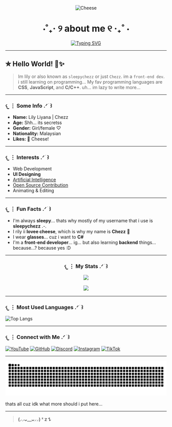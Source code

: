 <p align="center">
  <img src="https://justcallmechezz.github.io/cheese.png" alt="Cheese" width="150"/>
</p>

<h1 align="center">⋅˚₊‧ ୨ about me ୧ ‧₊˚ ⋅</h1>

<div align="center">
  
[![Typing SVG](https://readme-typing-svg.demolab.com?font=Fira+Code&size=32&pause=1000&color=FFEA9B&center=true&vCenter=true&width=435&lines=sleepychezz.;Front-end+Dev;%3C3)](https://justcallmechezz.github.io)

</div>

---

## ✮ Hello World! 🧀✨️

> Im lily or also known as `sleepychezz` or just `Chezz`. im a `front-end dev`. i still learning on programming... My fav programming languages are **CSS**, **JavaScript**, and **C/C++**. uh... im lazy to write more...

---

### 𐔌 ⋮ Some Info  .ᐟ  ֹ    ꒱

- **Name:** Lily Liyana | Chezz  
- **Age:** Shh... its secretss 
- **Gender:** Girl/female ♡  
- **Nationality:** Malaysian  
- **Likes:** 🧀 Cheese!

---

### 𐔌 ⋮ Interests  .ᐟ  ֹ    ꒱

- Web Development  
- **UI Designing**  
- [Artificial Intelligence](https://justcallmechezz.github.io/chatbot/chatbot.html)  
- [Open Source Contribution](https://guthib.com)  
- Animating & Editing  

---

### 𐔌 ⋮ Fun Facts  .ᐟ  ֹ    ꒱

- I'm always **sleepy**... thats why mostly of my username that i use is **sleepychezz** .-.
- I rily ii **lovee cheese**, which is why my name is **Chezz** 🧀  
- I wear **glasses**... cuz i want to **C#**
- I'm a **front-end developer**... ig... but also learning **backend** things... because...? because yes :D

---

<h3 align="center">𐔌 ⋮ My Stats  .ᐟ ֹ ꒱</h3>

<p align="center">
  <img src="https://github-readme-stats.vercel.app/api?username=JustCallMeChezz&show_icons=true&hide_title=true&hide_border=true&count_private=true&theme=radical&bg_color=F5F0FA&text_color=4E3E63&icon_color=BAA0DD&border_color=D9C8F0&ring_color=D9C8F0" width="500">
</p>

<p align="center">
  <img src="https://github-readme-streak-stats.herokuapp.com/?user=JustCallMeChezz&theme=default&hide_border=false&background=F5F0FA&ring=D9C8F0&fire=BAA0DD&currStreakLabel=4E3E63&sideLabels=4E3E63&dates=4E3E63" width="500">
</p>

---

### 𐔌 ⋮ Most Used Languages .ᐟ  ֹ    ꒱

![Top Langs](https://github-readme-stats.vercel.app/api/top-langs/?username=JustCallMeChezz&hide=html&layout=compact&theme=radical&bg_color=F2EBE7&text_color=4A3626&icon_color=B07255&border_color=F7C6A1&title_color=4A3626)

---

### 𐔌 ⋮ Connect with Me .ᐟ  ֹ    ꒱

[![YouTube](https://img.shields.io/badge/YouTube-FF0000?style=for-the-badge&logo=youtube&logoColor=white)](https://youtube.com/@chezzy_lily)
[![GitHub](https://img.shields.io/badge/GitHub-181717?style=for-the-badge&logo=github&logoColor=white)](https://github.com/JustCallMeChezz)
[![Discord](https://img.shields.io/badge/Discord-5865F2?style=for-the-badge&logo=discord&logoColor=white)](https://discord.gg/CSc32EpttY)
[![Instagram](https://img.shields.io/badge/Instagram-E4405F?style=for-the-badge&logo=instagram&logoColor=white)](https://instagram.com/chezzy_lily)
[![TikTok](https://img.shields.io/badge/TikTok-000000?style=for-the-badge&logo=tiktok&logoColor=white)](https://www.tiktok.com/@sleepychezz)

---

  ![Snake animation](https://github.com/JustCallMeChezz/JustCallMeChezz/blob/output/github-contribution-grid-snake.svg)

thats all cuz idk what more should i put here...

---

> **(⸝⸝ᴗ﹏ᴗ⸝⸝) ᶻ 𝗓 𐰁**
